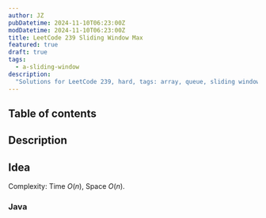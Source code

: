 ```yaml
---
author: JZ
pubDatetime: 2024-11-10T06:23:00Z
modDatetime: 2024-11-10T06:23:00Z
title: LeetCode 239 Sliding Window Max
featured: true
draft: true
tags:
  - a-sliding-window
description:
  "Solutions for LeetCode 239, hard, tags: array, queue, sliding window, heap, monotonic queue."
---
```


## Table of contents

## Description

## Idea

Complexity: Time $O(n)$, Space $O(n)$.

### Java
